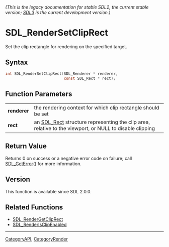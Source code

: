 ###### (This is the legacy documentation for stable SDL2, the current stable version; [SDL3](https://wiki.libsdl.org/SDL3/) is the current development version.)
# SDL_RenderSetClipRect

Set the clip rectangle for rendering on the specified target.

## Syntax

```c
int SDL_RenderSetClipRect(SDL_Renderer * renderer,
                          const SDL_Rect * rect);

```

## Function Parameters

|                  |                                                                                                                     |
| ---------------- | ------------------------------------------------------------------------------------------------------------------- |
| **renderer**     | the rendering context for which clip rectangle should be set                                                        |
| **rect**         | an [SDL_Rect](SDL_Rect) structure representing the clip area, relative to the viewport, or NULL to disable clipping |

## Return Value

Returns 0 on success or a negative error code on failure; call
[SDL_GetError](SDL_GetError)() for more information.

## Version

This function is available since SDL 2.0.0.

## Related Functions

* [SDL_RenderGetClipRect](SDL_RenderGetClipRect)
* [SDL_RenderIsClipEnabled](SDL_RenderIsClipEnabled)

----
[CategoryAPI](CategoryAPI), [CategoryRender](CategoryRender)

